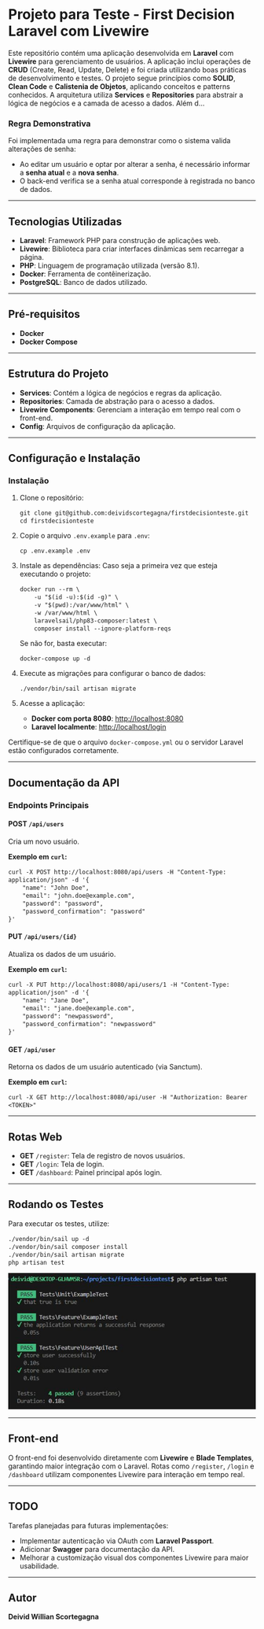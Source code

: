 
# Projeto para Teste - First Decision Laravel com Livewire

Este repositório contém uma aplicação desenvolvida em **Laravel** com **Livewire** para gerenciamento de usuários. A aplicação inclui operações de **CRUD** (Create, Read, Update, Delete) e foi criada utilizando boas práticas de desenvolvimento e testes. O projeto segue princípios como **SOLID**, **Clean Code** e **Calistenia de Objetos**, aplicando conceitos e patterns conhecidos. A arquitetura utiliza **Services** e **Repositories** para abstrair a lógica de negócios e a camada de acesso a dados. Além d...

### Regra Demonstrativa

Foi implementada uma regra para demonstrar como o sistema valida alterações de senha: 
- Ao editar um usuário e optar por alterar a senha, é necessário informar a **senha atual** e a **nova senha**.
- O back-end verifica se a senha atual corresponde à registrada no banco de dados.

---

## Tecnologias Utilizadas

- **Laravel**: Framework PHP para construção de aplicações web.
- **Livewire**: Biblioteca para criar interfaces dinâmicas sem recarregar a página.
- **PHP**: Linguagem de programação utilizada (versão 8.1).
- **Docker**: Ferramenta de contêinerização.
- **PostgreSQL**: Banco de dados utilizado.

---

## Pré-requisitos

- **Docker**
- **Docker Compose**

---

## Estrutura do Projeto

- **Services**: Contém a lógica de negócios e regras da aplicação.
- **Repositories**: Camada de abstração para o acesso a dados.
- **Livewire Components**: Gerenciam a interação em tempo real com o front-end.
- **Config**: Arquivos de configuração da aplicação.

---

## Configuração e Instalação

### Instalação

1. Clone o repositório: 
   ```
   git clone git@github.com:deividscortegagna/firstdecisionteste.git
   cd firstdecisionteste
   ```

2. Copie o arquivo `.env.example` para `.env`: 
   ```
   cp .env.example .env
   ```

3. Instale as dependências:
   Caso seja a primeira vez que esteja executando o projeto:
   ```
   docker run --rm \
       -u "$(id -u):$(id -g)" \
       -v "$(pwd):/var/www/html" \
       -w /var/www/html \
       laravelsail/php83-composer:latest \
       composer install --ignore-platform-reqs
   ```
   Se não for, basta executar:
   ```
   docker-compose up -d
   ```

4. Execute as migrações para configurar o banco de dados:
   ```
   ./vendor/bin/sail artisan migrate
   ```

5. Acesse a aplicação: 
   - **Docker com porta 8080**: [http://localhost:8080](http://localhost:8080)
   - **Laravel localmente**: [http://localhost/login](http://localhost/login)

Certifique-se de que o arquivo `docker-compose.yml` ou o servidor Laravel estão configurados corretamente.

---

## Documentação da API

### Endpoints Principais

#### POST `/api/users`

Cria um novo usuário.

**Exemplo em `curl`:**
```
curl -X POST http://localhost:8080/api/users -H "Content-Type: application/json" -d '{
    "name": "John Doe",
    "email": "john.doe@example.com",
    "password": "password",
    "password_confirmation": "password"
}'
```

#### PUT `/api/users/{id}`

Atualiza os dados de um usuário.

**Exemplo em `curl`:**
```
curl -X PUT http://localhost:8080/api/users/1 -H "Content-Type: application/json" -d '{
    "name": "Jane Doe",
    "email": "jane.doe@example.com",
    "password": "newpassword",
    "password_confirmation": "newpassword"
}'
```

#### GET `/api/user`

Retorna os dados de um usuário autenticado (via Sanctum).

**Exemplo em `curl`:**
```
curl -X GET http://localhost:8080/api/user -H "Authorization: Bearer <TOKEN>"
```

---

## Rotas Web

- **GET** `/register`: Tela de registro de novos usuários.
- **GET** `/login`: Tela de login.
- **GET** `/dashboard`: Painel principal após login.

---

## Rodando os Testes

Para executar os testes, utilize:
```
./vendor/bin/sail up -d
./vendor/bin/sail composer install
./vendor/bin/sail artisan migrate
php artisan test
```

![Executando os Testes](public/images/test.JPG)

---

## Front-end

O front-end foi desenvolvido diretamente com **Livewire** e **Blade Templates**, garantindo maior integração com o Laravel. Rotas como `/register`, `/login` e `/dashboard` utilizam componentes Livewire para interação em tempo real.

---

## TODO

Tarefas planejadas para futuras implementações:
- Implementar autenticação via OAuth com **Laravel Passport**.
- Adicionar **Swagger** para documentação da API.
- Melhorar a customização visual dos componentes Livewire para maior usabilidade.

---

## Autor

**Deivid Willian Scortegagna**

